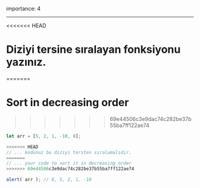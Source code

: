 importance: 4

---

<<<<<<< HEAD
# Diziyi tersine sıralayan fonksiyonu yazınız.
=======
# Sort in decreasing order
>>>>>>> 69e44506c3e9dac74c282be37b55ba7ff122ae74

```js
let arr = [5, 2, 1, -10, 8];

<<<<<<< HEAD
// ... kodunuz bu diziyi tersten sıralamalıdır.
=======
// ... your code to sort it in decreasing order
>>>>>>> 69e44506c3e9dac74c282be37b55ba7ff122ae74

alert( arr ); // 8, 5, 2, 1, -10
```


